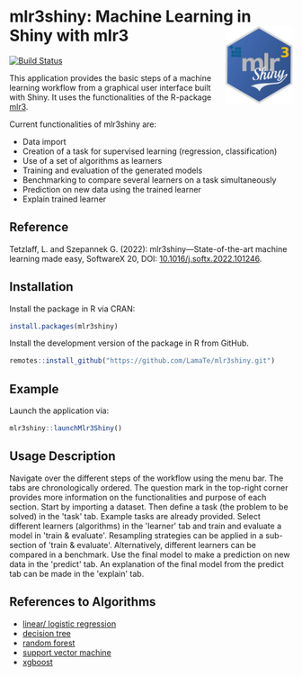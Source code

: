 # mlr3shiny: Machine Learning in Shiny with mlr3 <img src="man/figures/logo.png" align="right" width = "120" />

[![Build Status](https://app.travis-ci.com/LamaTe/mlr3shiny.svg?branch=master)](https://app.travis-ci.com/github/LamaTe/mlr3shiny)

This application provides the basic steps of a machine learning workflow from a graphical user interface built with Shiny. It uses the functionalities of the R-package [mlr3](https://mlr3.mlr-org.com).

Current functionalities of mlr3shiny are:
* Data import
* Creation of a task for supervised learning (regression, classification)
* Use of a set of algorithms as learners
* Training and evaluation of the generated models
* Benchmarking to compare several learners on a task simultaneously
* Prediction on new data using the trained learner
* Explain trained learner 

## Reference

Tetzlaff, L. and Szepannek G. (2022): mlr3shiny—State-of-the-art machine learning made easy, SoftwareX 20, DOI: 
[10.1016/j.softx.2022.101246](https://doi.org/10.1016/j.softx.2022.101246).

## Installation

Install the package in R via CRAN:

``` r
install.packages(mlr3shiny)
```

Install the development version of the package in R from GitHub.
``` r
remotes::install_github("https://github.com/LamaTe/mlr3shiny.git")
```

## Example
Launch the application via:
``` r
mlr3shiny::launchMlr3Shiny()
```

## Usage Description
Navigate over the different steps of the workflow using the menu bar. The tabs are chronologically ordered. 
The question mark in the top-right corner provides more information on the functionalities and purpose of each section.
Start by importing a dataset. Then define a task (the problem to be solved) in the 'task' tab. Example tasks are already provided. Select different learners (algorithms) in the 'learner' tab and train and evaluate a model in 'train & evaluate'. 
Resampling strategies can be applied in a sub-section of 'train & evaluate'.
Alternatively, different learners can be compared in a benchmark.
Use the final model to make a prediction on new data in the 'predict' tab. 
An explanation of the final model from the predict tab can be made in the 'explain' tab. 

## References to Algorithms
* [linear/ logistic regression](https://stat.ethz.ch/R-manual/R-devel/library/stats/html/00Index.html)
* [decision tree](https://CRAN.R-project.org/package=rpart)
* [random forest](https://CRAN.R-project.org/package=ranger)
* [support vector machine](https://CRAN.R-project.org/package=e1071)
* [xgboost](https://CRAN.R-project.org/package=xgboost)

